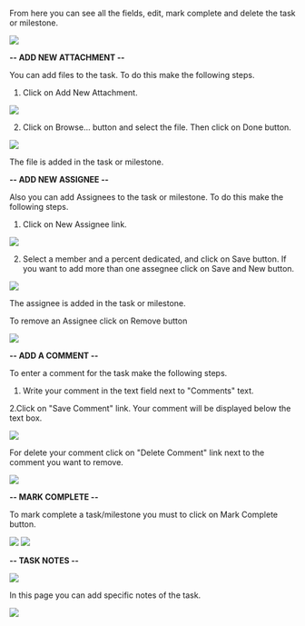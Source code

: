 From here you can see all the fields, edit, mark complete and delete the task or milestone.

<img src='http://projectforce.googlecode.com/svn/wiki/images/New/Task Detail 1.png' />

**-- ADD NEW ATTACHMENT --**

You can add files to the task. To do this make the following steps.

1. Click on Add New Attachment.

<img src='http://projectforce.googlecode.com/svn/wiki/images/New/Task Detail 2.png' />

2. Click on Browse... button and select the file. Then click on Done button.

<img src='http://projectforce.googlecode.com/svn/wiki/images/New/Task Detail 3.png' />

The file is added in the task or milestone.



**-- ADD NEW ASSIGNEE --**

Also you can add Assignees to the task or milestone. To do this make the following steps.

1. Click on New Assignee link.

<img src='http://projectforce.googlecode.com/svn/wiki/images/New/Task Detail 4.png' />

2. Select a member and a percent dedicated, and click on Save button. If you want to add more than one assegnee click on Save and New button.

<img src='http://projectforce.googlecode.com/svn/wiki/images/New/Task Detail 5.png' />

The assignee is added in the task or milestone.

To remove an Assignee click on Remove button

<img src='http://projectforce.googlecode.com/svn/wiki/images/New/Task Detail 6.png' />


**-- ADD A COMMENT --**

To enter a comment for the task make the following steps.

1. Write your comment in the text field next to "Comments" text.

2.Click on "Save Comment" link. Your comment will be displayed below the text box.

<img src='http://projectforce.googlecode.com/svn/wiki/images/New/Task Detail 7.png' />

For delete your comment click on "Delete Comment" link next to the comment you want to remove.

<img src='http://projectforce.googlecode.com/svn/wiki/images/New/Task Detail 10.png' />

**-- MARK COMPLETE --**

To mark complete a task/milestone you must to click on Mark Complete button.

<img src='http://projectforce.googlecode.com/svn/wiki/images/New/Task Detail 8.png' />

<img src='http://projectforce.googlecode.com/svn/wiki/images/New/Task Detail 9.png' />


**-- TASK NOTES --**

<img src='http://projectforce.googlecode.com/svn/wiki/images/New/Task Notes1.png' />

In this page you can add specific notes of the task.

<img src='http://projectforce.googlecode.com/svn/wiki/images/New/Task Notes2.png' />

